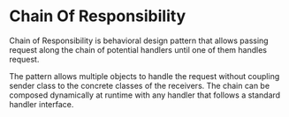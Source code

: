 # Chain Of Responsibility

Chain of Responsibility is behavioral design pattern that allows passing request along the chain of potential handlers
until one of them handles request.

The pattern allows multiple objects to handle the request without coupling sender class to the concrete classes of the
receivers. The chain can be composed dynamically at runtime with any handler that follows a standard handler interface.
